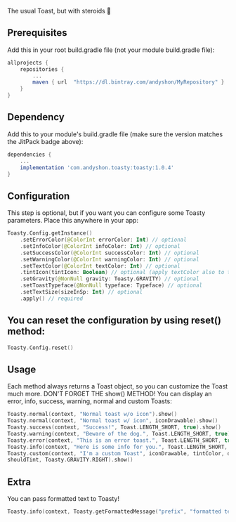 The usual Toast, but with steroids 💪
## Prerequisites
Add this in your root build.gradle file (not your module build.gradle file):
```gradle
allprojects {
	repositories {
		...
		maven { url  "https://dl.bintray.com/andyshon/MyRepository" }
	}
}
```
## Dependency
Add this to your module's build.gradle file (make sure the version matches the JitPack badge above):
```gradle
dependencies {
	...
	implementation 'com.andyshon.toasty:toasty:1.0.4'
}
```
## Configuration
This step is optional, but if you want you can configure some Toasty parameters. Place this anywhere in your app:
```kotlin
Toasty.Config.getInstance()
    .setErrorColor(@ColorInt errorColor: Int) // optional
    .setInfoColor(@ColorInt infoColor: Int) // optional
    .setSuccessColor(@ColorInt successColor: Int) // optional
    .setWarningColor(@ColorInt warningColor: Int) // optional
    .setTextColor(@ColorInt textColor: Int) // optional
    .tintIcon(tintIcon: Boolean) // optional (apply textColor also to the icon)
    .setGravity(@NonNull gravity: Toasty.GRAVITY) // optional
    .setToastTypeface(@NonNull typeface: Typeface) // optional
    .setTextSize(sizeInSp: Int) // optional
    .apply() // required
```
## You can reset the configuration by using reset() method:
```kotlin
Toasty.Config.reset()
```
## Usage
Each method always returns a Toast object, so you can customize the Toast much more. DON'T FORGET THE show() METHOD!
You can display an error, info, success, warning, normal and custom Toasts:
```kotlin
Toasty.normal(context, "Normal toast w/o icon").show()
Toasty.normal(context, "Normal toast w/ icon", iconDrawable).show()
Toasty.success(context, "Success!", Toast.LENGTH_SHORT, true).show()
Toasty.warning(context, "Beware of the dog.", Toast.LENGTH_SHORT, true).show()
Toasty.error(context, "This is an error toast.", Toast.LENGTH_SHORT, true).show()
Toasty.info(context, "Here is some info for you.", Toast.LENGTH_SHORT, true).show()
Toasty.custom(context, "I'm a custom Toast", iconDrawable, tintColor, duration, withIcon, 
shouldTint, Toasty.GRAVITY.RIGHT).show()
```
## Extra
You can pass formatted text to Toasty!
```kotlin
Toasty.info(context, Toasty.getFormattedMessage("prefix", "formatted text", "sufix")).show()
```
